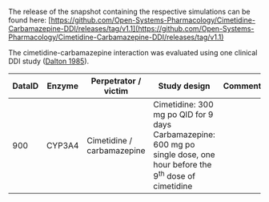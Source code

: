 The release of the snapshot containing the respective simulations can be found here:
[https://github.com/Open-Systems-Pharmacology/Cimetidine-Carbamazepine-DDI/releases/tag/v1.1](https://github.com/Open-Systems-Pharmacology/Cimetidine-Carbamazepine-DDI/releases/tag/v1.1)

The cimetidine-carbamazepine interaction was evaluated using one clinical DDI study ([Dalton 1985](#4-references)).

| DataID | Enzyme | Perpetrator / victim       | Study design                                                                                                                          | Comment | Clinical study               |
| ------ | ------ | -------------------------- | ------------------------------------------------------------------------------------------------------------------------------------- | ------- | ---------------------------- |
| 900    | CYP3A4 | Cimetidine / carbamazepine | Cimetidine: 300 mg po QID for 9 days<br />Carbamazepine: 600 mg po single dose, one hour before the 9<sup>th</sup> dose of cimetidine |         | [Dalton 1985](#4-references) |
